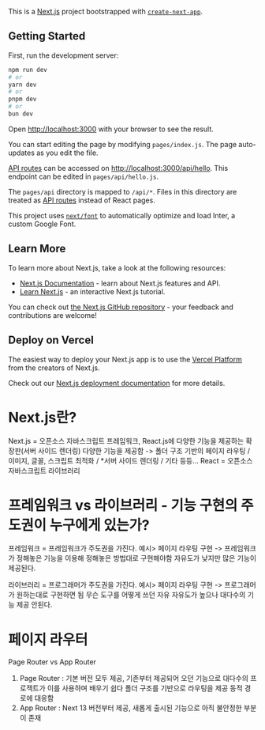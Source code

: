 This is a [Next.js](https://nextjs.org/) project bootstrapped with [`create-next-app`](https://github.com/vercel/next.js/tree/canary/packages/create-next-app).

## Getting Started

First, run the development server:

```bash
npm run dev
# or
yarn dev
# or
pnpm dev
# or
bun dev
```

Open [http://localhost:3000](http://localhost:3000) with your browser to see the result.

You can start editing the page by modifying `pages/index.js`. The page auto-updates as you edit the file.

[API routes](https://nextjs.org/docs/api-routes/introduction) can be accessed on [http://localhost:3000/api/hello](http://localhost:3000/api/hello). This endpoint can be edited in `pages/api/hello.js`.

The `pages/api` directory is mapped to `/api/*`. Files in this directory are treated as [API routes](https://nextjs.org/docs/api-routes/introduction) instead of React pages.

This project uses [`next/font`](https://nextjs.org/docs/basic-features/font-optimization) to automatically optimize and load Inter, a custom Google Font.

## Learn More

To learn more about Next.js, take a look at the following resources:

- [Next.js Documentation](https://nextjs.org/docs) - learn about Next.js features and API.
- [Learn Next.js](https://nextjs.org/learn) - an interactive Next.js tutorial.

You can check out [the Next.js GitHub repository](https://github.com/vercel/next.js/) - your feedback and contributions are welcome!

## Deploy on Vercel

The easiest way to deploy your Next.js app is to use the [Vercel Platform](https://vercel.com/new?utm_medium=default-template&filter=next.js&utm_source=create-next-app&utm_campaign=create-next-app-readme) from the creators of Next.js.

Check out our [Next.js deployment documentation](https://nextjs.org/docs/deployment) for more details.



# Next.js란?
Next.js   = 오픈소스 자바스크립트 프레임워크, React.js에 다양한 기능을 제공하는 확장판(서버 사이드 렌더링)
            다양한 기능을 제공함 -> 폴더 구조 기반의 페이지 라우팅 / 이미지, 글꼴, 스크립트 최적화 / *서버 사이드 렌더링 / 기타 등등...
React     = 오픈소스 자바스크립트 라이브러리

# 프레임워크 vs 라이브러리 - 기능 구현의 주도권이 누구에게 있는가?
  프레임워크 = 프레임워크가 주도권을 가진다.
    예시> 페이지 라우팅 구현 -> 프레임워크가 정해놓은 기능을 이용해 정해놓은 방법대로 구현해야함
  자유도가 낮지만 많은 기능이 제공된다.

  라이브러리 = 프로그래머가 주도권을 가진다.
    예시> 페이지 라우팅 구현 -> 프로그래머가 원하는대로 구현하면 됨 무슨 도구를 어떻게 쓰던 자유
  자유도가 높으나 대다수의 기능 제공 안된다.

# 페이지 라우터
Page Router vs App Router
1. Page Router : 기본 버전 모두 제공, 기존부터 제공되어 오던 기능으로 대다수의 프로젝트가 이를 사용하며 배우기 쉽다
                 폴더 구조를 기반으로 라우팅을 제공
                 동적 경로에 대응함
2. App Router : Next 13 버전부터 제공, 새롭게 출시된 기능으로 아직 불안정한 부분이 존재